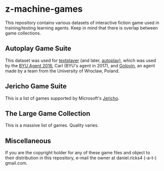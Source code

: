 # z-machine-games

This repository contains various datasets of interactive fiction game used in training/testing learning agents. Keep in mind that there is overlap between game collections.

## Autoplay Game Suite

This dataset was used for [textplayer](https://github.com/danielricks/textplayer) (and later, [autoplay](https://github.com/danielricks/autoplay)), which was used by the [BYU Agent 2016](https://github.com/danielricks/BYU-Agent-2016), Carl (BYU's agent in 2017), and [Golovin](https://arxiv.org/pdf/1705.05637.pdf), an agent made by a team from the University of Wroclaw, Poland.

## Jericho Game Suite

This is a list of games supported by Microsoft's [Jericho](https://github.com/Microsoft/jericho).

## The Large Game Collection

This is a massive list of games. Quality varies.

## Miscellaneous

If you are the copyright holder for any of these game files and object to their distribution in this repository, e-mail the owner at daniel.ricks4 (-a-t-) gmail.com.

